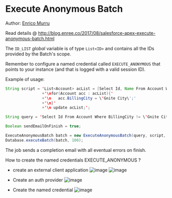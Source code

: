 # Execute Anonymous Batch

Author: [Enrico Murru](https://enree.co)

Read details @ http://blog.enree.co/2017/08/salesforce-apex-execute-anonymous-batch.html

The `ID_LIST` *global* variable is of type `List<ID>` and contains all the IDs provided by the Batch's scope.

Remember to configure a named credential called `EXECUTE_ANONYMOUS` that points to your instance (and that is logged with a valid session ID).

Example of usage:

```java
String script = 'List<Account> acList = [Select Id, Name From Account Where Id IN :ID_LIST];' 
				+'\nfor(Account acc : acList){'
				+'\n   acc.BillingCity = \'Gnite City\';'
				+'\n}'
				+'\n update acList;';

String query = 'Select Id From Account Where BillingCity != \'Gnite City\'';

Boolean sendEmailOnFinish = true;

ExecuteAnonymousBatch batch = new ExecuteAnonymousBatch(query, script, sendEmailOnFinish);
Database.executeBatch(batch, 100);
```

The job sends a completion email with all eventual errors on finish.

How to create the named credentials EXECUTE_ANONYMOUS ?

- create an external client application
![image](https://github.com/user-attachments/assets/26217a49-ac18-4c14-b762-d0aa4d45bd08)
![image](https://github.com/user-attachments/assets/b4d5ebf3-aa69-4caa-9bdf-6523ad2d4dc6)

- Create an auth provider
![image](https://github.com/user-attachments/assets/1fdbe380-3232-4d45-9df9-dc2047d1e68a)

- Create the named credential
![image](https://github.com/user-attachments/assets/b781c67e-3e67-402f-a57a-1b01ddc01aa2)






